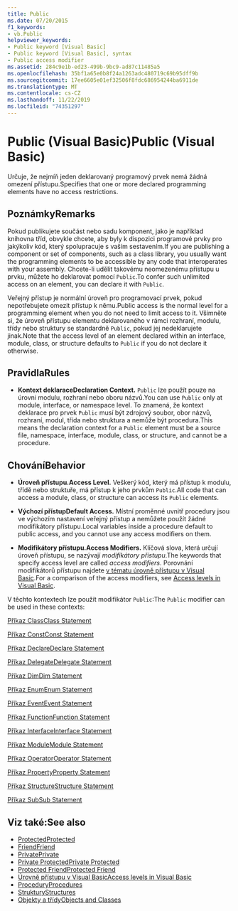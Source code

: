 ```yaml
---
title: Public
ms.date: 07/20/2015
f1_keywords:
- vb.Public
helpviewer_keywords:
- Public keyword [Visual Basic]
- Public keyword [Visual Basic], syntax
- Public access modifier
ms.assetid: 284c9e1b-ed23-499b-9bc9-ad87c11485a5
ms.openlocfilehash: 35bf1a65e0b8f24a1263adc480719c69b95dff9b
ms.sourcegitcommit: 17ee6605e01ef32506f8fdc686954244ba6911de
ms.translationtype: MT
ms.contentlocale: cs-CZ
ms.lasthandoff: 11/22/2019
ms.locfileid: "74351297"
---
```

# <a name="public-visual-basic"></a><span data-ttu-id="2b4c0-102">Public (Visual Basic)</span><span class="sxs-lookup"><span data-stu-id="2b4c0-102">Public (Visual Basic)</span></span>
<span data-ttu-id="2b4c0-103">Určuje, že nejmíň jeden deklarovaný programový prvek nemá žádná omezení přístupu.</span><span class="sxs-lookup"><span data-stu-id="2b4c0-103">Specifies that one or more declared programming elements have no access restrictions.</span></span>  
  
## <a name="remarks"></a><span data-ttu-id="2b4c0-104">Poznámky</span><span class="sxs-lookup"><span data-stu-id="2b4c0-104">Remarks</span></span>  
 <span data-ttu-id="2b4c0-105">Pokud publikujete součást nebo sadu komponent, jako je například knihovna tříd, obvykle chcete, aby byly k dispozici programové prvky pro jakýkoliv kód, který spolupracuje s vaším sestavením.</span><span class="sxs-lookup"><span data-stu-id="2b4c0-105">If you are publishing a component or set of components, such as a class library, you usually want the programming elements to be accessible by any code that interoperates with your assembly.</span></span> <span data-ttu-id="2b4c0-106">Chcete-li udělit takovému neomezenému přístupu u prvku, můžete ho deklarovat pomocí `Public`.</span><span class="sxs-lookup"><span data-stu-id="2b4c0-106">To confer such unlimited access on an element, you can declare it with `Public`.</span></span>  
  
 <span data-ttu-id="2b4c0-107">Veřejný přístup je normální úroveň pro programovací prvek, pokud nepotřebujete omezit přístup k němu.</span><span class="sxs-lookup"><span data-stu-id="2b4c0-107">Public access is the normal level for a programming element when you do not need to limit access to it.</span></span> <span data-ttu-id="2b4c0-108">Všimněte si, že úroveň přístupu elementu deklarovaného v rámci rozhraní, modulu, třídy nebo struktury se standardně `Public`, pokud jej nedeklarujete jinak.</span><span class="sxs-lookup"><span data-stu-id="2b4c0-108">Note that the access level of an element declared within an interface, module, class, or structure defaults to `Public` if you do not declare it otherwise.</span></span>  
  
## <a name="rules"></a><span data-ttu-id="2b4c0-109">Pravidla</span><span class="sxs-lookup"><span data-stu-id="2b4c0-109">Rules</span></span>  
  
- <span data-ttu-id="2b4c0-110">**Kontext deklarace**</span><span class="sxs-lookup"><span data-stu-id="2b4c0-110">**Declaration Context.**</span></span> <span data-ttu-id="2b4c0-111">`Public` lze použít pouze na úrovni modulu, rozhraní nebo oboru názvů.</span><span class="sxs-lookup"><span data-stu-id="2b4c0-111">You can use `Public` only at module, interface, or namespace level.</span></span> <span data-ttu-id="2b4c0-112">To znamená, že kontext deklarace pro prvek `Public` musí být zdrojový soubor, obor názvů, rozhraní, modul, třída nebo struktura a nemůže být procedura.</span><span class="sxs-lookup"><span data-stu-id="2b4c0-112">This means the declaration context for a `Public` element must be a source file, namespace, interface, module, class, or structure, and cannot be a procedure.</span></span>  
  
## <a name="behavior"></a><span data-ttu-id="2b4c0-113">Chování</span><span class="sxs-lookup"><span data-stu-id="2b4c0-113">Behavior</span></span>  
  
- <span data-ttu-id="2b4c0-114">**Úroveň přístupu.**</span><span class="sxs-lookup"><span data-stu-id="2b4c0-114">**Access Level.**</span></span> <span data-ttu-id="2b4c0-115">Veškerý kód, který má přístup k modulu, třídě nebo struktuře, má přístup k jeho prvkům `Public`.</span><span class="sxs-lookup"><span data-stu-id="2b4c0-115">All code that can access a module, class, or structure can access its `Public` elements.</span></span>  
  
- <span data-ttu-id="2b4c0-116">**Výchozí přístup**</span><span class="sxs-lookup"><span data-stu-id="2b4c0-116">**Default Access.**</span></span> <span data-ttu-id="2b4c0-117">Místní proměnné uvnitř procedury jsou ve výchozím nastavení veřejný přístup a nemůžete použít žádné modifikátory přístupu.</span><span class="sxs-lookup"><span data-stu-id="2b4c0-117">Local variables inside a procedure default to public access, and you cannot use any access modifiers on them.</span></span>  
  
- <span data-ttu-id="2b4c0-118">**Modifikátory přístupu.**</span><span class="sxs-lookup"><span data-stu-id="2b4c0-118">**Access Modifiers.**</span></span> <span data-ttu-id="2b4c0-119">Klíčová slova, která určují úroveň přístupu, se nazývají *modifikátory přístupu*.</span><span class="sxs-lookup"><span data-stu-id="2b4c0-119">The keywords that specify access level are called *access modifiers*.</span></span> <span data-ttu-id="2b4c0-120">Porovnání modifikátorů přístupu najdete [v tématu úrovně přístupu v Visual Basic](../../../visual-basic/programming-guide/language-features/declared-elements/access-levels.md).</span><span class="sxs-lookup"><span data-stu-id="2b4c0-120">For a comparison of the access modifiers, see [Access levels in Visual Basic](../../../visual-basic/programming-guide/language-features/declared-elements/access-levels.md).</span></span>  
  
 <span data-ttu-id="2b4c0-121">V těchto kontextech lze použít modifikátor `Public`:</span><span class="sxs-lookup"><span data-stu-id="2b4c0-121">The `Public` modifier can be used in these contexts:</span></span>  
  
 [<span data-ttu-id="2b4c0-122">Příkaz Class</span><span class="sxs-lookup"><span data-stu-id="2b4c0-122">Class Statement</span></span>](../../../visual-basic/language-reference/statements/class-statement.md)  
  
 [<span data-ttu-id="2b4c0-123">Příkaz Const</span><span class="sxs-lookup"><span data-stu-id="2b4c0-123">Const Statement</span></span>](../../../visual-basic/language-reference/statements/const-statement.md)  
  
 [<span data-ttu-id="2b4c0-124">Příkaz Declare</span><span class="sxs-lookup"><span data-stu-id="2b4c0-124">Declare Statement</span></span>](../../../visual-basic/language-reference/statements/declare-statement.md)  
  
 [<span data-ttu-id="2b4c0-125">Příkaz Delegate</span><span class="sxs-lookup"><span data-stu-id="2b4c0-125">Delegate Statement</span></span>](../../../visual-basic/language-reference/statements/delegate-statement.md)  
  
 [<span data-ttu-id="2b4c0-126">Příkaz Dim</span><span class="sxs-lookup"><span data-stu-id="2b4c0-126">Dim Statement</span></span>](../../../visual-basic/language-reference/statements/dim-statement.md)  
  
 [<span data-ttu-id="2b4c0-127">Příkaz Enum</span><span class="sxs-lookup"><span data-stu-id="2b4c0-127">Enum Statement</span></span>](../../../visual-basic/language-reference/statements/enum-statement.md)  
  
 [<span data-ttu-id="2b4c0-128">Příkaz Event</span><span class="sxs-lookup"><span data-stu-id="2b4c0-128">Event Statement</span></span>](../../../visual-basic/language-reference/statements/event-statement.md)  
  
 [<span data-ttu-id="2b4c0-129">Příkaz Function</span><span class="sxs-lookup"><span data-stu-id="2b4c0-129">Function Statement</span></span>](../../../visual-basic/language-reference/statements/function-statement.md)  
  
 [<span data-ttu-id="2b4c0-130">Příkaz Interface</span><span class="sxs-lookup"><span data-stu-id="2b4c0-130">Interface Statement</span></span>](../../../visual-basic/language-reference/statements/interface-statement.md)  
  
 [<span data-ttu-id="2b4c0-131">Příkaz Module</span><span class="sxs-lookup"><span data-stu-id="2b4c0-131">Module Statement</span></span>](../../../visual-basic/language-reference/statements/module-statement.md)  
  
 [<span data-ttu-id="2b4c0-132">Příkaz Operator</span><span class="sxs-lookup"><span data-stu-id="2b4c0-132">Operator Statement</span></span>](../../../visual-basic/language-reference/statements/operator-statement.md)  
  
 [<span data-ttu-id="2b4c0-133">Příkaz Property</span><span class="sxs-lookup"><span data-stu-id="2b4c0-133">Property Statement</span></span>](../../../visual-basic/language-reference/statements/property-statement.md)  
  
 [<span data-ttu-id="2b4c0-134">Příkaz Structure</span><span class="sxs-lookup"><span data-stu-id="2b4c0-134">Structure Statement</span></span>](../../../visual-basic/language-reference/statements/structure-statement.md)  
  
 [<span data-ttu-id="2b4c0-135">Příkaz Sub</span><span class="sxs-lookup"><span data-stu-id="2b4c0-135">Sub Statement</span></span>](../../../visual-basic/language-reference/statements/sub-statement.md)  
  
## <a name="see-also"></a><span data-ttu-id="2b4c0-136">Viz také:</span><span class="sxs-lookup"><span data-stu-id="2b4c0-136">See also</span></span>

- [<span data-ttu-id="2b4c0-137">Protected</span><span class="sxs-lookup"><span data-stu-id="2b4c0-137">Protected</span></span>](../../../visual-basic/language-reference/modifiers/protected.md)
- [<span data-ttu-id="2b4c0-138">Friend</span><span class="sxs-lookup"><span data-stu-id="2b4c0-138">Friend</span></span>](../../../visual-basic/language-reference/modifiers/friend.md)
- [<span data-ttu-id="2b4c0-139">Private</span><span class="sxs-lookup"><span data-stu-id="2b4c0-139">Private</span></span>](../../../visual-basic/language-reference/modifiers/private.md)
- [<span data-ttu-id="2b4c0-140">Private Protected</span><span class="sxs-lookup"><span data-stu-id="2b4c0-140">Private Protected</span></span>](private-protected.md)
- [<span data-ttu-id="2b4c0-141">Protected Friend</span><span class="sxs-lookup"><span data-stu-id="2b4c0-141">Protected Friend</span></span>](protected-friend.md)
- [<span data-ttu-id="2b4c0-142">Úrovně přístupu v Visual Basic</span><span class="sxs-lookup"><span data-stu-id="2b4c0-142">Access levels in Visual Basic</span></span>](../../../visual-basic/programming-guide/language-features/declared-elements/access-levels.md)
- [<span data-ttu-id="2b4c0-143">Procedury</span><span class="sxs-lookup"><span data-stu-id="2b4c0-143">Procedures</span></span>](../../../visual-basic/programming-guide/language-features/procedures/index.md)
- [<span data-ttu-id="2b4c0-144">Struktury</span><span class="sxs-lookup"><span data-stu-id="2b4c0-144">Structures</span></span>](../../../visual-basic/programming-guide/language-features/data-types/structures.md)
- [<span data-ttu-id="2b4c0-145">Objekty a třídy</span><span class="sxs-lookup"><span data-stu-id="2b4c0-145">Objects and Classes</span></span>](../../../visual-basic/programming-guide/language-features/objects-and-classes/index.md)
